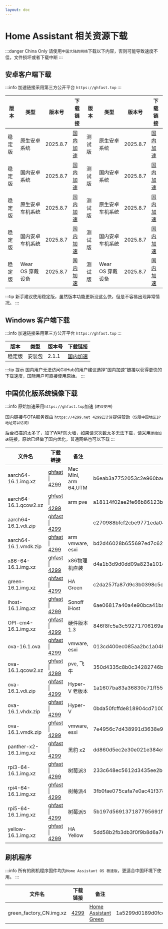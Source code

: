 ```yaml
--- 
layout: doc
---
```


# Home Assistant 相关资源下载
:::danger China Only
请使用`中国大陆的网络`下载以下内容，否则可能导致速度不佳，文件损坏或者下载中断
:::

## 安卓客户端下载
:::info
加速链接采用第三方公开平台 `https://ghfast.top`
:::

| 版本   | 类型       | 版本号  | 下载链接                                                                 | 版本   | 类型       | 版本号  | 下载链接                                                                 |
|--------|------------|---------|--------------------------------------------------------------------------|--------|------------|---------|--------------------------------------------------------------------------|
| 稳定版 | 原生安卓系统 | 2025.8.7 | [国内加速](https://ghfast.top/https://github.com/home-assistant/android/releases/download/2025.8.7/app-full-release.apk)  |测试版 | 原生安卓系统| 2025.8.7 | [国内加速](https://ghfast.top/https://github.com/home-assistant/android/releases/download/2025.8.7/app-full-release.apk)  |
| 稳定版 | 国内安卓系统 | 2025.8.7 | [国内加速](https://ghfast.top/https://github.com/home-assistant/android/releases/download/2025.8.7/app-minimal-release.apk) |测试版 | 国内安卓系统 | 2025.8.7 | [国内加速](https://ghfast.top/https://github.com/home-assistant/android/releases/download/2025.8.7/app-minimal-release.apk) |
| 稳定版 | 原生安卓车机系统 | 2025.8.7 | [国内加速](https://ghfast.top/https://github.com/home-assistant/android/releases/download/2025.8.7/automotive-full-release.apk) |测试版 | 原生安卓车机系统 | 2025.8.7 | [国内加速](https://ghfast.top/https://github.com/home-assistant/android/releases/download/2025.8.7/automotive-full-release.apk) |
| 稳定版 | 国内安卓车机系统 | 2025.8.7 | [国内加速](https://ghfast.top/https://github.com/home-assistant/android/releases/download/2025.8.7/automotive-minimal-release.apk) |测试版 | 国内安卓车机系统 | 2025.8.7 | [国内加速](https://ghfast.top/https://github.com/home-assistant/android/releases/download/2025.8.7/automotive-minimal-release.apk) |
| 稳定版 | Wear OS 穿戴设备 | 2025.8.7 | [国内加速](https://ghfast.top/https://github.com/home-assistant/android/releases/download/2025.8.7/wear-release.apk) |测试版 | Wear OS 穿戴设备 | 2025.8.7 | [国内加速](https://ghfast.top/https://github.com/home-assistant/android/releases/download/2025.8.7/wear-release.apk) |


:::tip
新手建议使用稳定版，虽然版本功能更新没这么快，但是不容易出现异常情况。
:::

## Windows 客户端下载

:::info
加速链接采用第三方公开平台 `https://ghfast.top`
:::

| 版本   | 类型   | 版本号| 下载链接                                                            |
|--------|--------|-------|-------------------------------------------------------------------|
| 稳定版 | 安装包 | 2.1.1 | [国内加速](https://ghfast.top/https://github.com/hass-agent/HASS.Agent/releases/latest/download/HASS.Agent.Installer.exe)  |

:::tip 提示
国内用户无法访问GitHub的用户建议选择"国内加速"链接以获得更快的下载速度，国际用户可直接使用原始。
:::

## 中国优化版系统镜像下载

:::info
原始加速采用`https://ghfast.top`加速 (`建议使用`)

国内链接与OTA服务器由 `https://4299.net 4299云计算`提供赞助`（仅限中国地区IP地址可以访问）`

后台扫描的太多了，加了WAF防火墙，如果请求次数太多无法下载，请采用`原始加速`链接，原始已经做了国内优化，普通网络也可以下载
:::



| 文件名 | 下载链接 | 备注 |文件HASH (SHA256) |
|----|---|---|----|
| aarch64-16.1.img.xz | [ghfast](https://ghfast.top/github.com/ha-china/HAOS-CN/releases/download/16.1/haos_generic-aarch64-16.1.img.xz) \| [4299](https://ota.hasscn.top/16.1/haos_generic-aarch64-16.1.img.xz) | Mac Mini, arm 64,UTM |b6eab3a7752053c2e960bae5364848b81f298621588989597ca8d88e6444c002 |
| aarch64-16.1.qcow2.xz |[ghfast](https://ghfast.top/github.com/ha-china/HAOS-CN/releases/download/16.1/haos_generic-aarch64-16.1.qcow2.xz) \| [4299](https://ota.hasscn.top/16.1/haos_generic-aarch64-16.1.qcow2.xz) | arm pve | a18114f02ae2fe66b86123b940d77304c6808287057478445864b7c7a8e9bfe1|
| aarch64-16.1.vdi.zip | [ghfast](https://ghfast.top/github.com/ha-china/HAOS-CN/releases/download/16.1/haos_generic-aarch64-16.1.vdi.zip) \| [4299](https://ota.hasscn.top/16.1/haos_generic-aarch64-16.1.vdi.zip) |  |c270988bfcf2cbe9771eda040c82e7f285903904196df91cda6ae52b0755892b |
| aarch64-16.1.vmdk.zip | [ghfast](https://ghfast.top/github.com/ha-china/HAOS-CN/releases/download/16.1/haos_generic-aarch64-16.1.vmdk.zip) \| [4299](https://ota.hasscn.top/16.1/haos_generic-aarch64-16.1.vmdk.zip) |arm vmware, esxi |bd2d46028b655697ed7c625621be0a79e4317b760dde607b70426bafd076a9cd |
| x86-64-16.1.img.xz | [ghfast](https://ghfast.top/github.com/ha-china/HAOS-CN/releases/download/16.1/haos_generic-x86-64-16.1.img.xz) \| [4299](https://ota.hasscn.top/16.1/haos_generic-x86-64-16.1.img.xz) |x86物理机直装 | d4a1b3d9d0dd09a823a101dd29b131c61d1753b9aefe96b1279b59a750588cf7|
| green-16.1.img.xz |[ghfast](https://ghfast.top/github.com/ha-china/HAOS-CN/releases/download/16.1/haos_green-16.1.img.xz) \| [4299](https://ota.hasscn.top/16.1/haos_green-16.1.img.xz) |HA Green | c2da257fa87d9c3b0398c5d7312d660aaa27372e6cc3f8cfa278127b6954ef19 |
| ihost-16.1.img.xz | [ghfast](https://ghfast.top/github.com/ha-china/HAOS-CN/releases/download/16.1/haos_ihost-16.1.img.xz) \| [4299](https://ota.hasscn.top/16.1/haos_ihost-16.1.img.xz) |Sonoff iHost | 6ae06817a40a4e90bca41ba2ea68b0145059b3c5f810755b346f4e4ee2acbcd8 |
| OPI-cm4-16.1.img.xz | [ghfast](https://ghfast.top/https://github.com/ha-china/HAOS-CN/releases/download/16.1/haos_orangepi-cm4-16.1.img.xz) \| [4299](https://ota.hasscn.top/16.1/haos_orangepi-cm4-16.1.img.xz) | 硬件版本1.3 |846f8fc5a3c59271706169a6a83cabe1cf94ee7c40d03ae74c782382520d75da  |
| ova-16.1.ova |[ghfast](https://ghfast.top/github.com/ha-china/HAOS-CN/releases/download/16.1/haos_ova-16.1.ova) \| [4299](https://ota.hasscn.top/16.1/haos_ova-16.1.ova) | vmware, esxi | 013cd400ec085aa2bc1a048ba61df31d9f8f39b5db9063622676c6dbe89ceb11 |
| ova-16.1.qcow2.xz |[ghfast](https://ghfast.top/github.com/ha-china/HAOS-CN/releases/download/16.1/haos_ova-16.1.qcow2.xz) \| [4299](https://ota.hasscn.top/16.1/haos_ova-16.1.qcow2.xz) |pve, 飞牛 | 350d4335c8b0c34282746b1c996fee244eb12e99ee3cc4b9c1c1b73441487a75 |
| ova-16.1.vdi.zip | [ghfast](https://ghfast.top/github.com/ha-china/HAOS-CN/releases/download/16.1/haos_ova-16.1.vdi.zip) \| [4299](https://ota.hasscn.top/16.1/haos_ova-16.1.vdi.zip) |Hyper-V 老版本| 1a1607ba83a36830c71ff55f04b8413bcb4043989d185071a7eaa7732fbfa2e3 |
| ova-16.1.vhdx.zip | [ghfast](https://ghfast.top/github.com/ha-china/HAOS-CN/releases/download/16.1/haos_ova-16.1.vhdx.zip) \| [4299](https://ota.hasscn.top/16.1/haos_ova-16.1.vhdx.zip) |Hyper-V | 0bda50fcffde818904cd71002eb537da529ba4d5f346bfa5df649c0a7858539b |
| ova-16.1.vmdk.zip | [ghfast](https://ghfast.top/github.com/ha-china/HAOS-CN/releases/download/16.1/haos_ova-16.1.vmdk.zip) \| [4299](https://ota.hasscn.top/16.1/haos_ova-16.1.vmdk.zip) |vmware, esxi | 7e4956c7d438991d3638e9afba754ce541b25f21e67d3d390576d0a60ce4654f |
| panther-x2-16.1.img.xz | [ghfast](https://ghfast.top/github.com/ha-china/HAOS-CN/releases/download/16.1/haos_panther-x2-16.1.img.xz) \| [4299](https://ota.hasscn.top/16.1/haos_panther-x2-16.1.img.xz) |黑豹 x2 | dd860d5ec2e30e021e384e5712a513474079dedc3d1e8040701f33793a76d589 |
| rpi3-64-16.1.img.xz | [ghfast](https://ghfast.top/github.com/ha-china/HAOS-CN/releases/download/16.1/haos_rpi3-64-16.1.img.xz) \| [4299](https://ota.hasscn.top/16.1/haos_rpi3-64-16.1.img.xz) |树莓派3 | 233c648ec5612d3435ee2be0774857fd4fbb4782a134d1b457b2cf3f3904f60c |
| rpi4-64-16.1.img.xz | [ghfast](https://ghfast.top/github.com/ha-china/HAOS-CN/releases/download/16.1/haos_rpi4-64-16.1.img.xz) \| [4299](https://ota.hasscn.top/16.1/haos_rpi4-64-16.1.img.xz) |树莓派4 | 3fb0fae075cafa7e0ac41f378e8571a3913b6530559982eaf821e5335691013f |
| rpi5-64-16.1.img.xz | [ghfast](https://ghfast.top/github.com/ha-china/HAOS-CN/releases/download/16.1/haos_rpi5-64-16.1.img.xz) \| [4299](https://ota.hasscn.top/16.1/haos_rpi5-64-16.1.img.xz) |树莓派5 | 5b197d569137187795691faa8bf5fadfcdcbf6e9687b830fbefbb56cbedaf6da |
| yellow-16.1.img.xz | [ghfast](https://ghfast.top/github.com/ha-china/HAOS-CN/releases/download/16.1/haos_yellow-16.1.img.xz) \| [4299](https://ota.hasscn.top/16.1/haos_yellow-16.1.img.xz) |HA Yellow | 5dd58b2fb3db3f0f9b8d6a76582a88951d2d45f6b62800b4e5fef38175d523b3 |


## 刷机程序

:::info
所有的刷机程序固件均为`Home Assistant OS 极速版`，更适合中国环境下使用。
:::

| 文件名 | 下载链接 | 备注 |文件HASH (SHA256) |
|----|---|---|----|
| green_factory_CN.img.xz | [4299](https://ota.hasscn.top/green_factory_CN.img.xz) | [Home Assistant Green](https://mp.weixin.qq.com/s/QZKFLsyAbJ9zgqu9EIKXKw) | 1a5299d0189d0fcce59ad488e08476180cf87bcb71176b8a887c2bdd29257de1 |

